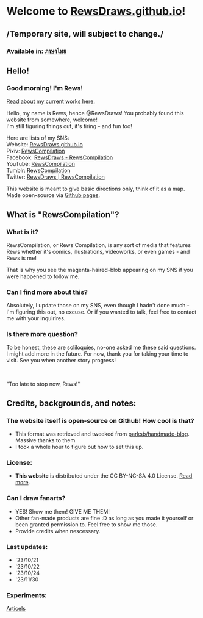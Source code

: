 # Welcome to [RewsDraws.github.io](https://RewsDraws.github.io/)!
## /Temporary site, will subject to change./

### Available in: [ภาษาไทย](https://RewsDraws.github.io/lang_thai)

## Hello!
### Good morning! I'm Rews!

[Read about my current works here.](https://rewsdraws.github.io/works/en/)

Hello, my name is Rews, hence @RewsDraws!
You probably found this website from somewhere, welcome!<br>
I'm still figuring things out, it's tiring - and fun too!<br>

Here are lists of my SNS:<br>
Website: [RewsDraws.github.io](https://RewsDraws.github.io/)<br>
Pixiv: [RewsCompilation](https://www.pixiv.net/en/users/93320702)<br>
Facebook: [RewsDraws - RewsCompilation](https://www.facebook.com/profile.php?id=61550556206736)<br>
YouTube: [RewsCompilation](https://www.youtube.com/channel/UCoZo-mGtscVO1RdemQvCXiQ)<br>
Tumblr: [RewsCompilation](rewscompilation.tumblr.com)<br>
Twitter: [RewsDraws | RewsCompilation](https://twitter.com/RewsDraws)<br>

This website is meant to give basic directions only, think of it as a map. Made open-source via [Github pages](https://docs.github.com/en/enterprise-server@3.7/pages).

## What is "RewsCompilation"?
### What is it?

RewsCompilation, or Rews'Compilation, is any sort of media that features Rews whether it's comics, illustrations, videoworks, or even games - and Rews is me!

That is why you see the magenta-haired-blob appearing on my SNS if you were happened to follow me.
### Can I find more about this?
Absolutely, I update those on my SNS, even though I hadn't done much - I'm figuring this out, no excuse. Or if you wanted to talk, feel free to contact me with your inquirires.
### Is there more question?
To be honest, these are soliloquies, no-one asked me these said questions. I might add more in the future.
For now, thank you for taking your time to visit. See you when another story progress!


<br>

"Too late to stop now, Rews!"

## Credits, backgrounds, and notes:
### The website itself is open-source on Github! How cool is that?
* This format was retrieved and tweeked from [parksb/handmade-blog](https://github.com/parksb/handmade-blog). Massive thanks to them.
* I took a whole hour to figure out how to set this up.
### License:

* __This website__ is distributed under the CC BY-NC-SA 4.0 License. [Read more](http://creativecommons.org/licenses/by-nc-sa/4.0).
### Can I draw fanarts?
* YES! Show me them! GIVE ME THEM!
* Other fan-made products are fine :D as long as you made it yourself or been granted permission to. Feel free to show me those.
* Provide credits when nescessary.
### Last updates:
- '23/10/21
- '23/10/22
- '23/10/24
- '23/11/30
### Experiments:
<a href="https://rewsdraws.github.io/articels/">Articels</a>